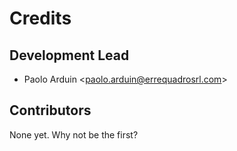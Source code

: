 # Credits

## Development Lead

* Paolo Arduin <[paolo.arduin@errequadrosrl.com](paolo.arduin@errequadrosrl.com)>

## Contributors

None yet. Why not be the first?
